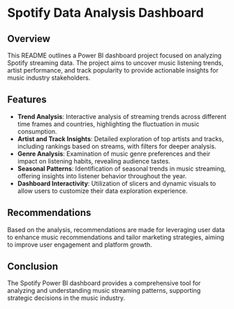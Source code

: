 # Spotify Data Analysis Dashboard

## Overview
This README outlines a Power BI dashboard project focused on analyzing Spotify streaming data. The project aims to uncover music listening trends, artist performance, and track popularity to provide actionable insights for music industry stakeholders.

## Features
- **Trend Analysis**: Interactive analysis of streaming trends across different time frames and countries, highlighting the fluctuation in music consumption.
- **Artist and Track Insights**: Detailed exploration of top artists and tracks, including rankings based on streams, with filters for deeper analysis.
- **Genre Analysis**: Examination of music genre preferences and their impact on listening habits, revealing audience tastes.
- **Seasonal Patterns**: Identification of seasonal trends in music streaming, offering insights into listener behavior throughout the year.
- **Dashboard Interactivity**: Utilization of slicers and dynamic visuals to allow users to customize their data exploration experience.

## Recommendations
Based on the analysis, recommendations are made for leveraging user data to enhance music recommendations and tailor marketing strategies, aiming to improve user engagement and platform growth.

## Conclusion
The Spotify Power BI dashboard provides a comprehensive tool for analyzing and understanding music streaming patterns, supporting strategic decisions in the music industry.

